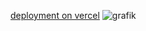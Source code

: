 [deployment on vercel](https://serenity-prayer-dutch.vercel.app/)
![grafik](https://github.com/user-attachments/assets/7efd3740-aa15-42c6-b9c0-34552780e9e5)
